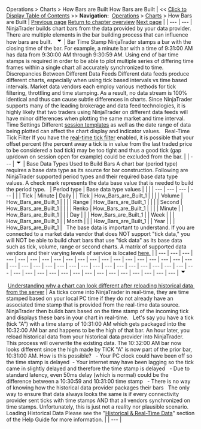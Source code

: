 ﻿
Operations \> Charts \> How Bars are Built
How Bars are Built
| \<\< [Click to Display Table of Contents](how_bars_are_built.md) \>\> **Navigation:**     [Operations](operations.md) \> [Charts](charts.md) \> How Bars are Built | [Previous page](reload_historical_data.md) [Return to chapter overview](charts.md) [Next page](how_trade_executions_are_plott.md) |
| --- | --- |
NinjaTrader builds chart bars from the data provided by your data provider. There are multiple elements in the bar building process that can influence how bars are built.
 
![tog_minus](tog_minus.gif)
| Bar Time Stamp  NinjaTrader stamps a bar with the closing time of the bar. For example, a minute bar with a time of 9:31:00 AM has data from 9:30:00 AM through 9:30:59 AM. Using end of bar time stamps is required in order to be able to plot multiple series of differing time frames within a single chart all accurately synchronized to time.   Discrepancies Between Different Data Feeds Different data feeds produce different charts, especially when using tick based intervals vs time based intervals. Market data vendors each employ various methods for tick filtering, throttling and time stamping. As a result, no data stream is 100% identical and thus can cause subtle differences in charts. Since NinjaTrader supports many of the leading brokerage and data feed technologies, it is highly likely that two traders using NinjaTrader on different data feeds will have minor differences when plotting the same market and time interval.   Time Settings Different [session templates](trading_hours.md) as well as the date range of data being plotted can affect the chart display and indicator values.   Real\-Time Tick Filter If you have the [real\-time tick filter](options_marketdata.md) enabled, it is possible that your offset percent (the percent away a tick is in value from the last traded price to be considered a bad tick) may be too tight and thus a good tick (gap up/down on session open for example) could be excluded from the bar. |
| --- |
![tog_minus](tog_minus.gif)
| Base Data Types Used to Build Bars A chart bar (period type) requires a base data type as its source for bar construction. Following are NinjaTrader supported period types and their required base data type values. A check mark represents the data base value that is needed to build the period type.      | Period type | Base data type values | | | | --- | --- | --- | --- | |  | Tick | Minute | Daily | | Tick | How_Bars_are_Built_1 |  |  | | Volume | How_Bars_are_Built_1 |  |  | | Range | How_Bars_are_Built_1 |  |  | | Second | How_Bars_are_Built_1 |  |  | | Renko | How_Bars_are_Built_1 |  |  | | Minute |  | How_Bars_are_Built_1 |  | | Day |  |  | How_Bars_are_Built_1 | | Week |  |  | How_Bars_are_Built_1 | | Month |  |  | How_Bars_are_Built_1 | | Year |  |  | How_Bars_are_Built_1 |      The base data is important to understand. If you are connected to a market data vendor that does NOT support "tick data," you will NOT be able to build chart bars that use "tick data" as its base data such as tick, volume, range or second charts. A matrix of supported data vendors and their varying levels of service is located [here.](data_by_provider.md) |
| --- | --- | --- | --- | --- | --- | --- | --- | --- | --- | --- | --- | --- | --- | --- | --- | --- | --- | --- | --- | --- | --- | --- | --- | --- | --- | --- | --- | --- | --- | --- | --- | --- | --- | --- | --- | --- | --- | --- | --- | --- | --- | --- | --- | --- | --- | --- | --- | --- |
![tog_minus](tog_minus.gif)        [Understanding why a chart can look different after reloading historical data from the server](javascript:HMToggle('toggle','UnderstandingWhyAChartCanLookDifferentAfterReloadingHistoricalDataFromTheServer','UnderstandingWhyAChartCanLookDifferentAfterReloadingHistoricalDataFromTheServer_ICON'))
| As ticks come into NinjaTrader in real\-time, they are time stamped based on your local PC time if they do not already have an associated time stamp that is provided from the real\-time data source. NinjaTrader then builds bars based on the time stamp of the incoming tick and displays these bars in your chart in real\-time.   Let's say you have a tick (tick "A") with a time stamp of 10:31:00 AM which gets packaged into the 10:32:00 AM bar and happens to be the high of that bar. An hour later, you reload historical data from your historical data provider into NinjaTrader. This process will overwrite the existing data. The 10:32:00 AM bar now looks different since the high made by TICK "A" is now part of the prior bar, 10:31:00 AM. How is this possible?   - Your PC clock could have been off so the time stamp is delayed  - Your internet may have been lagging so the tick came in slightly delayed and therefore the time stamp is delayed   - Due to standard latency, even 50ms delay (which is normal) could be the difference between a 10:30:59 and 10:31:00 time stamp   - There is no way of knowing how the historical data provider packages their bars   The only way to ensure that data always looks the same is if every connectivity provider sent ticks with time stamps AND that all vendors synchronized on time stamps. Unfortunately, this is just not a reality nor plausible scenario.   Loading Historical Data Please see the "[Historical \& Real\-Time Data](data_by_provider.md)" section of the Help Guide for more information. |
| --- |
